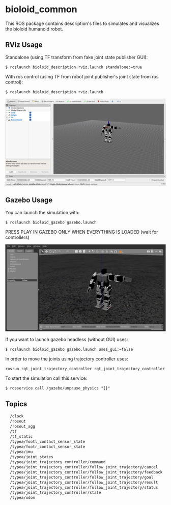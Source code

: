 # bioloid_common
This ROS package contains description's files to simulates and visualizes the bioloid humanoid robot. 


## RViz Usage
Standalone (using TF transform from fake joint state publisher GUI):
```
$ roslaunch bioloid_description rviz.launch standalone:=true
```

With ros control (using TF from robot joint publisher's joint state from ros control):
```
$ roslaunch bioloid_description rviz.launch
```

![system](bioloid_description/assets/images/bioloid_rviz.png)


## Gazebo Usage
You can launch the simulation with:

```
$ roslaunch bioloid_gazebo gazebo.launch
```

PRESS PLAY IN GAZEBO ONLY WHEN EVERYTHING IS LOADED (wait for controllers)

![system](bioloid_gazebo/assets/images/bioloid_gazebo.png)

If you want to launch gazebo headless (without GUI) uses:
```
$ roslaunch bioloid_gazebo gazebo.launch uses_gui:=false
```

In order to move the joints using trajectory controller uses:
```
rosrun rqt_joint_trajectory_controller rqt_joint_trajectory_controller
```

To start the simulation call this service:
```
$ rosservice call /gazebo/unpause_physics "{}" 
```

## Topics
```$ rostopic list
  /clock
  /rosout
  /rosout_agg
  /tf
  /tf_static
  /typea/footl_contact_sensor_state
  /typea/footr_contact_sensor_state
  /typea/imu
  /typea/joint_states
  /typea/joint_trajectory_controller/command
  /typea/joint_trajectory_controller/follow_joint_trajectory/cancel
  /typea/joint_trajectory_controller/follow_joint_trajectory/feedback
  /typea/joint_trajectory_controller/follow_joint_trajectory/goal
  /typea/joint_trajectory_controller/follow_joint_trajectory/result
  /typea/joint_trajectory_controller/follow_joint_trajectory/status
  /typea/joint_trajectory_controller/state
  /typea/odom
```

